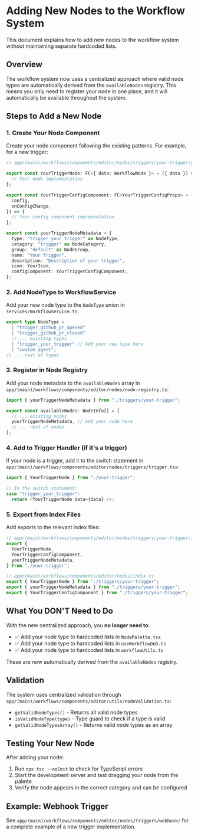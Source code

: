 # Adding New Nodes to the Workflow System

This document explains how to add new nodes to the workflow system without maintaining separate hardcoded lists.

## Overview

The workflow system now uses a centralized approach where valid node types are automatically derived from the `availableNodes` registry. This means you only need to register your node in one place, and it will automatically be available throughout the system.

## Steps to Add a New Node

### 1. Create Your Node Component

Create your node component following the existing patterns. For example, for a new trigger:

```typescript
// app/(main)/workflows/components/editor/nodes/triggers/your-trigger/your-trigger.tsx

export const YourTriggerNode: FC<{ data: WorkflowNode }> = ({ data }) => {
  // Your node implementation
};

export const YourTriggerConfigComponent: FC<YourTriggerConfigProps> = ({
  config,
  onConfigChange,
}) => {
  // Your config component implementation
};

export const yourTriggerNodeMetadata = {
  type: "trigger_your_trigger" as NodeType,
  category: "trigger" as NodeCategory,
  group: "default" as NodeGroup,
  name: "Your Trigger",
  description: "Description of your trigger",
  icon: YourIcon,
  configComponent: YourTriggerConfigComponent,
};
```

### 2. Add NodeType to WorkflowService

Add your new node type to the `NodeType` union in `services/WorkflowService.ts`:

```typescript
export type NodeType =
  | "trigger_github_pr_opened"
  | "trigger_github_pr_closed"
  // ... existing types
  | "trigger_your_trigger" // Add your new type here
  | "custom_agent";
// ... rest of types
```

### 3. Register in Node Registry

Add your node metadata to the `availableNodes` array in `app/(main)/workflows/components/editor/nodes/node-registry.ts`:

```typescript
import { yourTriggerNodeMetadata } from "./triggers/your-trigger";

export const availableNodes: NodeInfo[] = [
  // ... existing nodes
  yourTriggerNodeMetadata, // Add your node here
  // ... rest of nodes
];
```

### 4. Add to Trigger Handler (if it's a trigger)

If your node is a trigger, add it to the switch statement in `app/(main)/workflows/components/editor/nodes/triggers/trigger.tsx`:

```typescript
import { YourTriggerNode } from "./your-trigger";

// In the switch statement:
case "trigger_your_trigger":
  return <YourTriggerNode data={data} />;
```

### 5. Export from Index Files

Add exports to the relevant index files:

```typescript
// app/(main)/workflows/components/editor/nodes/triggers/your-trigger/index.ts
export {
  YourTriggerNode,
  YourTriggerConfigComponent,
  yourTriggerNodeMetadata,
} from "./your-trigger";

// app/(main)/workflows/components/editor/nodes/index.ts
export { YourTriggerNode } from "./triggers/your-trigger";
export { yourTriggerNodeMetadata } from "./triggers/your-trigger";
export { YourTriggerConfigComponent } from "./triggers/your-trigger";
```

## What You DON'T Need to Do

With the new centralized approach, you **no longer need to**:

- ✅ Add your node type to hardcoded lists in `NodePalette.tsx`
- ✅ Add your node type to hardcoded lists in `useWorkflowDnD.ts`
- ✅ Add your node type to hardcoded lists in `workflowUtils.ts`

These are now automatically derived from the `availableNodes` registry.

## Validation

The system uses centralized validation through `app/(main)/workflows/components/editor/utils/nodeValidation.ts`:

- `getValidNodeTypes()` - Returns all valid node types
- `isValidNodeType(type)` - Type guard to check if a type is valid
- `getValidNodeTypesArray()` - Returns valid node types as an array

## Testing Your New Node

After adding your node:

1. Run `npx tsc --noEmit` to check for TypeScript errors
2. Start the development server and test dragging your node from the palette
3. Verify the node appears in the correct category and can be configured

## Example: Webhook Trigger

See `app/(main)/workflows/components/editor/nodes/triggers/webhook/` for a complete example of a new trigger implementation.
